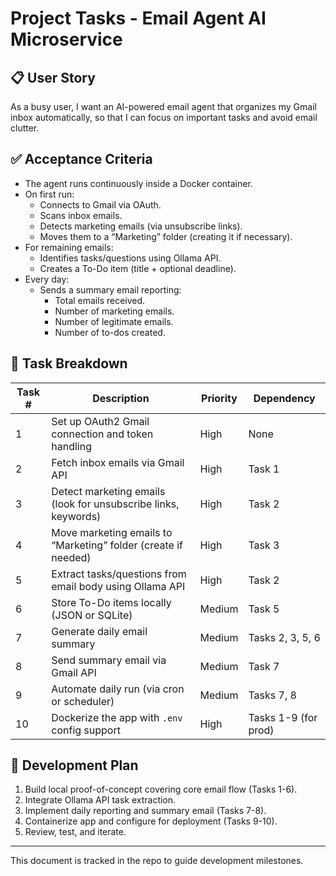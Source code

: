 
# Project Tasks - Email Agent AI Microservice

## 📋 User Story
As a busy user, I want an AI-powered email agent that organizes my Gmail inbox automatically, so that I can focus on important tasks and avoid email clutter.

## ✅ Acceptance Criteria
- The agent runs continuously inside a Docker container.
- On first run:
  - Connects to Gmail via OAuth.
  - Scans inbox emails.
  - Detects marketing emails (via unsubscribe links).
  - Moves them to a “Marketing” folder (creating it if necessary).
- For remaining emails:
  - Identifies tasks/questions using Ollama API.
  - Creates a To-Do item (title + optional deadline).
- Every day:
  - Sends a summary email reporting:
    - Total emails received.
    - Number of marketing emails.
    - Number of legitimate emails.
    - Number of to-dos created.

## 🚀 Task Breakdown
| Task # | Description                                                           | Priority | Dependency           |
|--------|------------------------------------------------------------------------|----------|----------------------|
| 1      | Set up OAuth2 Gmail connection and token handling                      | High     | None                 |
| 2      | Fetch inbox emails via Gmail API                                       | High     | Task 1               |
| 3      | Detect marketing emails (look for unsubscribe links, keywords)         | High     | Task 2               |
| 4      | Move marketing emails to “Marketing” folder (create if needed)         | High     | Task 3               |
| 5      | Extract tasks/questions from email body using Ollama API               | High     | Task 2               |
| 6      | Store To-Do items locally (JSON or SQLite)                             | Medium   | Task 5               |
| 7      | Generate daily email summary                                           | Medium   | Tasks 2, 3, 5, 6     |
| 8      | Send summary email via Gmail API                                       | Medium   | Task 7               |
| 9      | Automate daily run (via cron or scheduler)                             | Medium   | Tasks 7, 8           |
| 10     | Dockerize the app with `.env` config support                           | High     | Tasks 1-9 (for prod) |

## 📝 Development Plan
1. Build local proof-of-concept covering core email flow (Tasks 1-6).
2. Integrate Ollama API task extraction.
3. Implement daily reporting and summary email (Tasks 7-8).
4. Containerize app and configure for deployment (Tasks 9-10).
5. Review, test, and iterate.

---

This document is tracked in the repo to guide development milestones.
